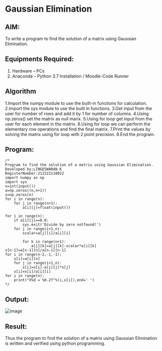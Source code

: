 # Gaussian Elimination

## AIM:
To write a program to find the solution of a matrix using Gaussian Elimination.

## Equipments Required:
1. Hardware – PCs
2. Anaconda – Python 3.7 Installation / Moodle-Code Runner

## Algorithm
1.Import the numpy module to use the built-in functions for calculation.
2.Import the sys module to use the built in functions.
3.Get input from the user for number of rows and add it by 1 for number of columns.
4.Using np.zeros() set the matrix as null marix.
5.Using for loop get input from the user for each element in the matrix.
6.Using for loop we can perform the elementary row operations and find the final matrix.
7.Print the values by solving the matrix using for loop with 2 point precision.
8.End the program.

## Program:
```
/*
Program to find the solution of a matrix using Gaussian Elimination.
Developed by:LINGESWARAN K
RegisterNumber:212222110022
import numpy as np
import sys
n=int(input())
a=np.zeros((n,n+1))
x=np.zeros(n)
for i in range(n):
    for j in range(n+1):
        a[i][j]=float(input())
        
for i in range(n):
    if a[i][j]==0.0:
        sys.exit('Divide by zero notfound!')
    for j in range(i+1,n):
        scalar=a[j][i]/a[i][i]
    
        for k in range(n+1):
            a[j][k]=a[j][k]-scalar*a[i][k]
x[n-1]=a[n-1][n]/a[n-1][n-1]
for i in range(n-2,-1,-1):
    x[i]=a[i][n]
    for j in range(i+1,n):
        x[i]=x[i]-a[i][j]*x[j]
    x[i]=x[i]/a[i][i]
for i in range(n):
    print("X%d = %0.2f"%(i,x[i]),end=' ')
*/
```

## Output:
![image](https://github.com/Lingeswaran04/Gaussian/assets/119103865/b0885384-868d-4077-b8f7-3d167785122d)


## Result:
Thus the program to find the solution of a matrix using Gaussian Elimination is written and verified using python programming.

